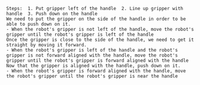 
    Steps:  1. Put gripper left of the handle  2. Line up gripper with handle  3. Push down on the handle
    We need to put the gripper on the side of the handle in order to be able to push down on it.
    - When the robot's gripper is not left of the handle, move the robot's gripper until the robot's gripper is left of the handle 
    Once the gripper is close to the side of the handle, we need to get it straight by moving it forward.
    - When the robot's gripper is left of the handle and the robot's gripper is not forward aligned with the handle, move the robot's gripper until the robot's gripper is forward aligned with the handle
    Now that the gripper is aligned with the handle, push down on it.
    - When the robot's gripper is forward aligned with the handle, move the robot's gripper until the robot's gripper is near the handle